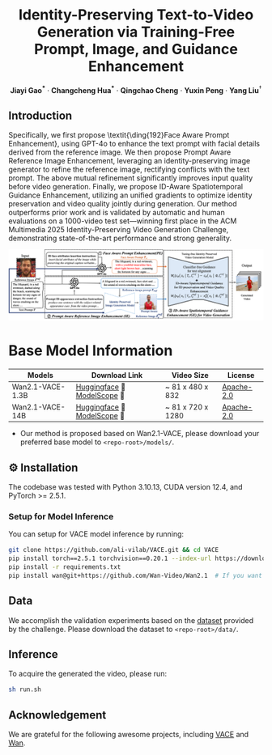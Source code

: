 <p align="center">

<h1 align="center">Identity-Preserving Text-to-Video Generation via Training-Free Prompt, Image, and Guidance Enhancement</h1>
<p align="center">
    <strong>Jiayi Gao<sup>*</sup></strong>
    ·
    <strong>Changcheng Hua<sup>*</sup></strong>
    ·
    <strong>Qingchao Cheng</strong>
    ·
    <strong>Yuxin Peng</strong>
    ·
    <strong>Yang Liu</strong><sup>&dagger;</sup>
</p>


## Introduction
Specifically, we first propose \textit{\ding{192}Face Aware Prompt Enhancement}, using GPT-4o to enhance the text prompt with facial details derived from the reference image. We then propose Prompt Aware Reference Image Enhancement,  leveraging an identity-preserving image generator to refine the reference image, rectifying conflicts with the text prompt. The above mutual refinement significantly improves input quality before video generation. Finally, we propose ID-Aware Spatiotemporal Guidance Enhancement, utilizing an unified gradients to optimize identity preservation and video quality jointly during generation.
Our method outperforms prior work and is validated by automatic and human evaluations on a 1000-video test set—winning first place in the ACM Multimedia 2025 Identity-Preserving Video Generation Challenge, demonstrating state-of-the-art performance and strong generality. 

<img src='./assets/materials/pipeline.png'>


<!-- ## 🎉 News
- [x] May 14, 2025: 🔥Wan2.1-VACE-1.3B and Wan2.1-VACE-14B models are now available at [HuggingFace](https://huggingface.co/Wan-AI/Wan2.1-VACE-14B) and [ModelScope](https://www.modelscope.cn/models/Wan-AI/Wan2.1-VACE-14B)!
- [x] Mar 31, 2025: 🔥VACE-Wan2.1-1.3B-Preview and VACE-LTX-Video-0.9 models are now available at [HuggingFace](https://huggingface.co/collections/ali-vilab/vace-67eca186ff3e3564726aff38) and [ModelScope](https://modelscope.cn/collections/VACE-8fa5fcfd386e43)!
- [x] Mar 31, 2025: 🔥Release code of model inference, preprocessing, and gradio demos. 
- [x] Mar 11, 2025: We propose [VACE](https://ali-vilab.github.io/VACE-Page/), an all-in-one model for video creation and editing. -->


# Base Model Information



| Models           | Download Link                                                                                                                                  | Video Size         | License                                                                           |
| ---------------- | ---------------------------------------------------------------------------------------------------------------------------------------------- | ------------------ | --------------------------------------------------------------------------------- |
| Wan2.1-VACE-1.3B | [Huggingface](https://huggingface.co/Wan-AI/Wan2.1-VACE-1.3B) 🤗     [ModelScope](https://www.modelscope.cn/models/Wan-AI/Wan2.1-VACE-1.3B) 🤖 | \~ 81 x 480 x 832  | [Apache-2.0](https://huggingface.co/Wan-AI/Wan2.1-T2V-1.3B/blob/main/LICENSE.txt) |
| Wan2.1-VACE-14B  | [Huggingface](https://huggingface.co/Wan-AI/Wan2.1-VACE-14B) 🤗     [ModelScope](https://www.modelscope.cn/models/Wan-AI/Wan2.1-VACE-14B) 🤖   | \~ 81 x 720 x 1280 | [Apache-2.0](https://huggingface.co/Wan-AI/Wan2.1-T2V-14B/blob/main/LICENSE.txt)  |


- Our method is proposed based on Wan2.1-VACE, please download your preferred base model to `<repo-root>/models/`. 


## ⚙️ Installation
The codebase was tested with Python 3.10.13, CUDA version 12.4, and PyTorch >= 2.5.1.

### Setup for Model Inference
You can setup for VACE model inference by running:
```bash
git clone https://github.com/ali-vilab/VACE.git && cd VACE
pip install torch==2.5.1 torchvision==0.20.1 --index-url https://download.pytorch.org/whl/cu124  # If PyTorch is not installed.
pip install -r requirements.txt
pip install wan@git+https://github.com/Wan-Video/Wan2.1  # If you want to use Wan2.1-based VACE.
```
## Data
We accomplish the validation experiments based on the [dataset](https://github.com/HiDream-ai/ipvg-challenge.github.io/releases/download/testset/vip200k_test_track_Facial.zip) provided by the challenge. Please download the dataset to `<repo-root>/data/`.

## Inference
To acquire the generated the video, please run:
```bash
sh run.sh
``` 

<!-- 
### Setup for Preprocess Tools
If you need preprocessing tools, please install:
```bash
pip install -r requirements/annotator.txt
```
Please download [VACE-Annotators](https://huggingface.co/ali-vilab/VACE-Annotators) to `<repo-root>/models/`.

### Local Directories Setup
It is recommended to download [VACE-Benchmark](https://huggingface.co/datasets/ali-vilab/VACE-Benchmark) to `<repo-root>/benchmarks/` as examples in `run_vace_xxx.sh`.

We recommend to organize local directories as:
```angular2html
VACE
├── ...
├── benchmarks
│   └── VACE-Benchmark
│       └── assets
│           └── examples
│               ├── animate_anything
│               │   └── ...
│               └── ...
├── models
│   ├── VACE-Annotators
│   │   └── ...
│   ├── VACE-LTX-Video-0.9
│   │   └── ...
│   └── VACE-Wan2.1-1.3B-Preview
│       └── ...
└── ...
``` -->


## Acknowledgement

We are grateful for the following awesome projects, including [VACE](https://github.com/ali-vilab/VACE) and [Wan](https://github.com/Wan-Video/Wan2.1).


<!-- ## BibTeX

```bibtex
@article{vace,
    title = {VACE: All-in-One Video Creation and Editing},
    author = {Jiang, Zeyinzi and Han, Zhen and Mao, Chaojie and Zhang, Jingfeng and Pan, Yulin and Liu, Yu},
    journal = {arXiv preprint arXiv:2503.07598},
    year = {2025}
} -->